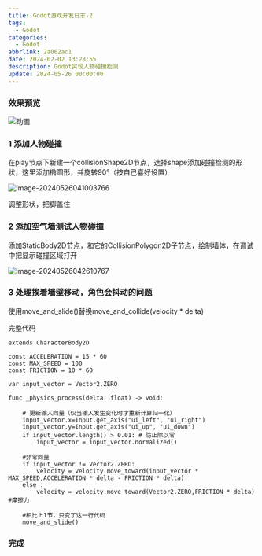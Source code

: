 ```yaml
---
title: Godot游戏开发日志-2
tags:
  - Godot
categories:
  - Godot
abbrlink: 2a062ac1
date: 2024-02-02 13:28:55
description: Godot实现人物碰撞检测
update: 2024-05-26 00:00:00
---
```


### 效果预览

![动画](https://blog-resources.this0.com/image/202405260434696.gif)

### 1 添加人物碰撞

在play节点下新建一个collisionShape2D节点，选择shape添加碰撞检测的形状，这里添加椭圆形，并旋转90°（按自己喜好设置）

![image-20240526041003766](https://blog-resources.this0.com/image/202405260410945.png?x-oss-process=style/this0-blog)

调整形状，把脚盖住

### 2 添加空气墙测试人物碰撞

添加StaticBody2D节点，和它的CollisionPolygon2D子节点，绘制墙体，在调试中把显示碰撞区域打开

![image-20240526042610767](https://blog-resources.this0.com/image/202405260426052.png?x-oss-process=style/this0-blog)

### 3 处理挨着墙壁移动，角色会抖动的问题

使用move_and_slide()替换move_and_collide(velocity * delta)

完整代码

```
extends CharacterBody2D

const ACCELERATION = 15 * 60
const MAX_SPEED = 100
const FRICTION = 10 * 60

var input_vector = Vector2.ZERO

func _physics_process(delta: float) -> void:
	
	# 更新输入向量（仅当输入发生变化时才重新计算归一化）
	input_vector.x=Input.get_axis("ui_left", "ui_right")
	input_vector.y=Input.get_axis("ui_up", "ui_down")
	if input_vector.length() > 0.01: # 防止除以零
		input_vector = input_vector.normalized()
	
	#非零向量
	if input_vector != Vector2.ZERO:
		velocity = velocity.move_toward(input_vector * MAX_SPEED,ACCELERATION * delta - FRICTION * delta)
	else :
		velocity = velocity.move_toward(Vector2.ZERO,FRICTION * delta)	#摩擦力
	
	#相比上1节，只变了这一行代码
	move_and_slide()
```

### 完成
